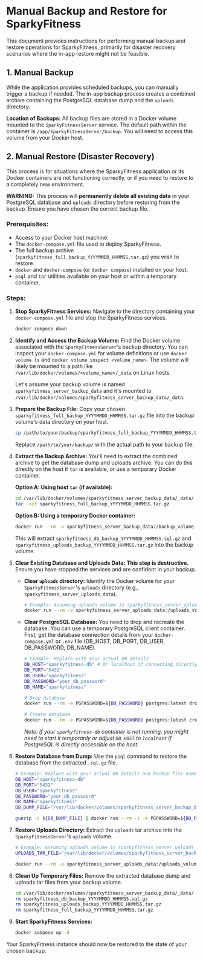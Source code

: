 # Manual Backup and Restore for SparkyFitness

This document provides instructions for performing manual backup and restore operations for SparkyFitness, primarily for disaster recovery scenarios where the in-app restore might not be feasible.

## 1. Manual Backup

While the application provides scheduled backups, you can manually trigger a backup if needed. The in-app backup process creates a combined archive containing the PostgreSQL database dump and the `uploads` directory.

**Location of Backups:**
All backup files are stored in a Docker volume mounted to the `SparkyFitnessServer` service. The default path within the container is `/app/SparkyFitnessServer/backup`. You will need to access this volume from your Docker host.

## 2. Manual Restore (Disaster Recovery)

This process is for situations where the SparkyFitness application or its Docker containers are not functioning correctly, or if you need to restore to a completely new environment.

**WARNING:** This process will **permanently delete all existing data** in your PostgreSQL database and `uploads` directory before restoring from the backup. Ensure you have chosen the correct backup file.

### Prerequisites:

*   Access to your Docker host machine.
*   The `docker-compose.yml` file used to deploy SparkyFitness.
*   The full backup archive (`sparkyfitness_full_backup_YYYYMMDD_HHMMSS.tar.gz`) you wish to restore.
*   `docker` and `docker-compose` (or `docker compose`) installed on your host.
*   `psql` and `tar` utilities available on your host or within a temporary container.

### Steps:

1.  **Stop SparkyFitness Services:**
    Navigate to the directory containing your `docker-compose.yml` file and stop the SparkyFitness services.

    ```bash
    docker compose down
    ```

2.  **Identify and Access the Backup Volume:**
    Find the Docker volume associated with the `SparkyFitnessServer`'s backup directory. You can inspect your `docker-compose.yml` for volume definitions or use `docker volume ls` and `docker volume inspect <volume_name>`.
    The volume will likely be mounted to a path like `/var/lib/docker/volumes/<volume_name>/_data` on Linux hosts.

    Let's assume your backup volume is named `sparkyfitness_server_backup_data` and it's mounted to `/var/lib/docker/volumes/sparkyfitness_server_backup_data/_data`.

3.  **Prepare the Backup File:**
    Copy your chosen `sparkyfitness_full_backup_YYYYMMDD_HHMMSS.tar.gz` file into the backup volume's data directory on your host.

    ```bash
    cp /path/to/your/backup/sparkyfitness_full_backup_YYYYMMDD_HHMMSS.tar.gz /var/lib/docker/volumes/sparkyfitness_server_backup_data/_data/
    ```
    Replace `/path/to/your/backup/` with the actual path to your backup file.

4.  **Extract the Backup Archive:**
    You'll need to extract the combined archive to get the database dump and uploads archive. You can do this directly on the host if `tar` is available, or use a temporary Docker container.

    **Option A: Using host `tar` (if available):**

    ```bash
    cd /var/lib/docker/volumes/sparkyfitness_server_backup_data/_data/
    tar -xzf sparkyfitness_full_backup_YYYYMMDD_HHMMSS.tar.gz
    ```

    **Option B: Using a temporary Docker container:**

    ```bash
    docker run --rm -v sparkyfitness_server_backup_data:/backup_volume ubuntu:latest tar -xzf /backup_volume/sparkyfitness_full_backup_YYYYMMDD_HHMMSS.tar.gz -C /backup_volume
    ```
    This will extract `sparkyfitness_db_backup_YYYYMMDD_HHMMSS.sql.gz` and `sparkyfitness_uploads_backup_YYYYMMDD_HHMMSS.tar.gz` into the backup volume.

5.  **Clear Existing Database and Uploads Data:**
    **This step is destructive.** Ensure you have stopped the services and are confident in your backup.

    *   **Clear `uploads` directory:**
        Identify the Docker volume for your `SparkyFitnessServer`'s `uploads` directory (e.g., `sparkyfitness_server_uploads_data`).
        ```bash
        # Example: Assuming uploads volume is sparkyfitness_server_uploads_data
        docker run --rm -v sparkyfitness_server_uploads_data:/uploads_volume ubuntu:latest rm -rf /uploads_volume/*
        ```

    *   **Clear PostgreSQL Database:**
        You need to drop and recreate the database. You can use a temporary PostgreSQL client container.
        First, get the database connection details from your `docker-compose.yml` or `.env` file (DB_HOST, DB_PORT, DB_USER, DB_PASSWORD, DB_NAME).

        ```bash
        # Example: Replace with your actual DB details
        DB_HOST="sparkyfitness-db" # Or localhost if connecting directly to host DB
        DB_PORT="5432"
        DB_USER="sparkyfitness"
        DB_PASSWORD="your_db_password"
        DB_NAME="sparkyfitness"

        # Drop database
        docker run --rm -e PGPASSWORD=${DB_PASSWORD} postgres:latest dropdb -h ${DB_HOST} -p ${DB_PORT} -U ${DB_USER} ${DB_NAME}

        # Create database
        docker run --rm -e PGPASSWORD=${DB_PASSWORD} postgres:latest createdb -h ${DB_HOST} -p ${DB_PORT} -U ${DB_USER} ${DB_NAME}
        ```
        *Note: If your `sparkyfitness-db` container is not running, you might need to start it temporarily or adjust `DB_HOST` to `localhost` if PostgreSQL is directly accessible on the host.*

6.  **Restore Database from Dump:**
    Use the `psql` command to restore the database from the extracted `.sql.gz` file.

    ```bash
    # Example: Replace with your actual DB details and backup file name
    DB_HOST="sparkyfitness-db"
    DB_PORT="5432"
    DB_USER="sparkyfitness"
    DB_PASSWORD="your_db_password"
    DB_NAME="sparkyfitness"
    DB_DUMP_FILE="/var/lib/docker/volumes/sparkyfitness_server_backup_data/_data/sparkyfitness_db_backup_YYYYMMDD_HHMMSS.sql.gz"

    gunzip -c ${DB_DUMP_FILE} | docker run --rm -i -e PGPASSWORD=${DB_PASSWORD} postgres:latest psql -h ${DB_HOST} -p ${DB_PORT} -U ${DB_USER} -d ${DB_NAME}
    ```

7.  **Restore Uploads Directory:**
    Extract the `uploads` tar archive into the `SparkyFitnessServer`'s `uploads` volume.

    ```bash
    # Example: Assuming uploads volume is sparkyfitness_server_uploads_data
    UPLOADS_TAR_FILE="/var/lib/docker/volumes/sparkyfitness_server_backup_data/_data/sparkyfitness_uploads_backup_YYYYMMDD_HHMMSS.tar.gz"

    docker run --rm -v sparkyfitness_server_uploads_data:/uploads_volume ubuntu:latest tar -xzf ${UPLOADS_TAR_FILE} -C /uploads_volume
    ```

8.  **Clean Up Temporary Files:**
    Remove the extracted database dump and uploads tar files from your backup volume.

    ```bash
    cd /var/lib/docker/volumes/sparkyfitness_server_backup_data/_data/
    rm sparkyfitness_db_backup_YYYYMMDD_HHMMSS.sql.gz
    rm sparkyfitness_uploads_backup_YYYYMMDD_HHMMSS.tar.gz
    rm sparkyfitness_full_backup_YYYYMMDD_HHMMSS.tar.gz
    ```

9.  **Start SparkyFitness Services:**

    ```bash
    docker compose up -d
    ```

Your SparkyFitness instance should now be restored to the state of your chosen backup.